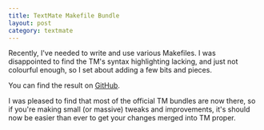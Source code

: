 ```yaml
--- 
title: TextMate Makefile Bundle
layout: post
category: textmate
---
```

Recently, I've needed to write and use various Makefiles. I was disappointed to find the TM's syntax highlighting lacking, and just not colourful enough, so I set about adding a few bits and pieces.

You can find the result on [GitHub](http://github.com/mattfoster/make.tmbundle/tree/master "mattfoster's make.tmbundle at master - GitHub").

I was pleased to find that most of the official TM bundles are now there, so if you're making small (or massive) tweaks and improvements, it's should now be easier than ever to get your changes merged into TM proper.
